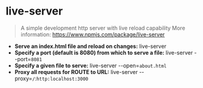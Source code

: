 # live-server
> A simple development http server with live reload capability
> More information: <https://www.npmjs.com/package/live-server>
- **Serve an index.html file and reload on changes:**
live-server
- **Specify a port (default is 8080) from which to serve a file:**
live-server --port=`8081`
- **Specify a given file to serve:**
live-server --open=`about.html`
- **Proxy all requests for ROUTE to URL:**
live-server --proxy=`/`:`http:localhost:3000`
